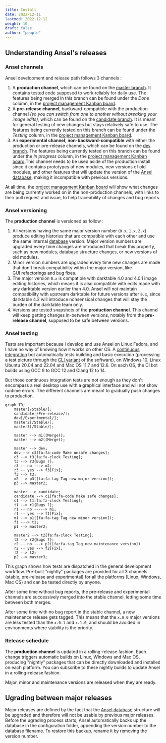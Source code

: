 ```yaml
---
title: Install
date: 2022-12-11
lastmod: 2022-12-12
weight: 10
draft: false
author: "people"
---
```


## Understanding Ansel's releases

### Ansel channels

Ansel development and release path follows 3 channels :

1. A __production channel__, which can be found on the [master branch](https://github.com/aurelienpierreeng/ansel). It contains tested code supposed to work reliably for daily use. The features being merged in this branch can be found under the _Done_ column, in the [project management Kanban board](https://github.com/orgs/aurelienpierreeng/projects/1).
2. A __pre-release channel__, backward-compatible with the production channel _(so you can switch from one to another without breaking your image edits)_, which can be found on the [candidate branch](https://github.com/aurelienpierreeng/ansel/tree/candidate). It is meant for general testing of new changes but stays relatively safe to use. The features being currently tested on this branch can be found under the _Testing_ column, in the [project management Kanban board](https://github.com/orgs/aurelienpierreeng/projects/1).
3. An __experimental channel__, __non-backward-compatible__ with either the production or pre-release channels, which can be found on the [dev branch](https://github.com/aurelienpierreeng/ansel/tree/dev). The features being currently tested on this branch can be found under the _In progress_ column, in the [project management Kanban board](https://github.com/orgs/aurelienpierreeng/projects/1).This channel needs to be used aside of the production install since it contains prototypes of new modules, new versions of old modules, and other features that will update the version of the [Ansel database](../preferences-settings/storage#database), making it incompatible with previous versions.

At all time, the  [project management Kanban board](https://github.com/orgs/aurelienpierreeng/projects/1) will show what changes are being currently worked on in the non-production channels, with links to their pull request and issue, to help traceability of changes and bug reports.

### Ansel versioning

The __production channel__ is versioned as follow :

1. All versions having the same major version number (`0.x`, `1.x`, `2.x`) produce editing histories that are compatible with each other and use the same internal [database](../preferences-settings/storage#database) version. Major version numbers are upgraded every time changes are introduced that break this property, such as new modules, database structure changes, or new versions of old modules.
2. Minor version numbers are upgraded every time new changes are made that don't break compatibility within the major version, like GUI refactorings and bug fixes.
3. The major version `0.x` is compatible with darktable 4.0 and 4.0.1 image editing histories, which means it is also compatible with edits made with any darktable version earlier than 4.0. Ansel will not maintain compatibility with upstream darktable for future versions after `0.x`, since darktable 4.2 will introduce nonsensical changes that will stay the burden of the darktable team only.
4. Versions are tested snapshots of the __production channel__. This channel will keep getting changes in-between versions, notably from the __pre-release channel__, supposed to be safe between versions.

### Ansel testing

Tests are important because I develop and use Ansel on Linux Fedora, and I have no way of knowing how it works on other OS. A [continuous integration](https://github.com/aurelienpierreeng/ansel/actions/workflows/ci.yml) bot automatically tests building and basic execution (processing a test picture through the [CLI variant](../cli/ansel-cli) of the software), on Windows 10, Linux Ubuntu 20.04 and 22.04 and Mac OS 11.7 and 12.6. On each OS, the CI bot builds using GCC 9 to GCC 12 and Clang 12 to 14.

But those continuous integration tests are not enough as they don't encompass a real desktop use with a graphical interface and will not show runtime errors. The different channels are meant to gradually push changes to production.

```mermaid
graph TD;
	master[/Stable/];
	candidate[/Pre-release/];
	dev[/Experimental/];
	master2[/Stable/];
	master3[/Stable/];

	master --> m1((Merge));
	master --> m2((Merge));

	master --> dev;
	dev --> c3[fa:fa-code Make unsafe changes];
	c3 --> t3[fa:fa-clock Testing];
	t3 --> r3{Bugs ?};
	r3 -- no ---> m2;
	r3 -- yes --> f3[Fix];
	f3 --> t3;
	m2 --> p3([fa:fa-tag Tag new major version]);
	p3 --> master2;

	master --> candidate;
	candidate --> c1[fa:fa-code Make safe changes];
	c1 --> t1[fa:fa-clock Testing];
	t1 --> r1{Bugs ?};
	r1 -- no -----> m1;
	r1 -- yes --> f1[Fix];
	m1 --> p1([fa:fa-tag Tag new minor version]);
	f1 ---> t1;
	p1 --> master2;

	master2 --> t2[fa:fa-clock Testing];
	t2 --> r2{Bugs ?};
	r2 -- no ---> p2([fa:fa-tag Tag new maintenance version])
	r2 -- yes --> f2[Fix];
	f2 --> t2;
	p2 --> master3;

```

This graph shows how tests are dispatched in the general development workflow. Pre-built "nightly" packages are provided for all 3 channels (stable, pre-release and experimental) for all the platforms (Linux, Windows, Mac OS) and can be tested directly by anyone.

After some time without bug reports, the pre-release and experimental channels are successively merged into the stable channel, letting some time between both merges.

After some time with no bug report in the stable channel, a new maintenance release gets tagged. This means that the `x.0.0` major versions are less tested than the `x.0.1` and `x.1.0`, and should be avoided in environments where stability is the priority.

### Release schedule

The __production channel__ is updated in a rolling-release fashion. Each change triggers automatic builds on Linux, Windows and Mac OS, producing "nightly" packages that can be directly downloaded and installed on each platform. You can subscribe to these nightly builds to update Ansel in a rolling-release fashion.

Major, minor and maintenance versions are released when they are ready.

## Ugrading between major releases

Major releases are defined by the fact that the [Ansel database](../preferences-settings/storage#database) structure will be upgraded and therefore will not be usable by previous major releases. Before the ugrading process starts, Ansel automatically backs up the database in the configuration folder, appending the version number to the database filename. To restore this backup, rename it by removing the version number.
